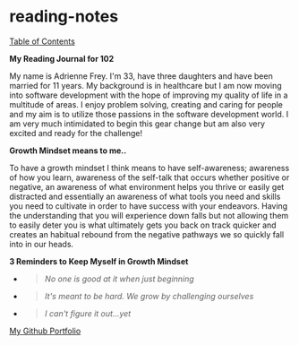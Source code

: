 # reading-notes

[Table of Contents](reading-notes/TableofContents)

**My Reading Journal for 102**

My name is Adrienne Frey. I'm 33, have three daughters and have been married for 11 years. My background is in healthcare but I am now moving into software development with the hope of improving my quality of life in a multitude of areas. I enjoy problem solving, creating and caring for people and my aim is to utilize those passions in the software development world. I am very much intimidated to begin this gear change but am also very excited and ready for the challenge!

**Growth Mindset means to me..**

To have a growth mindset I think means to have self-awareness; awareness of how you learn, awareness of the self-talk that occurs whether positive or negative, an awareness of what environment helps you thrive or easily get distracted and essentially an awareness of what tools you need and skills you need to cultivate in order to have success with your endeavors. Having the understanding that you will experience down falls but not allowing them to easily deter you is what ultimately gets you back on track quicker and creates an habitual rebound from the negative pathways we so quickly fall into in our heads.

**3 Reminders to Keep Myself in Growth Mindset**

- > *No one is good at it when just beginning*
- > *It's meant to be hard. We grow by challenging ourselves*
- > *I can't figure it out...yet*  

[My Github Portfolio](https://afrey09.github.io/reading-notes/)
